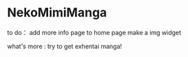 # NekoMimiManga
to do：
add more info page to home page
make a img widget
</br>

what's more :  try to get exhentai manga!
